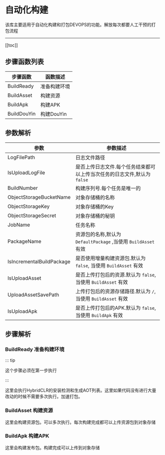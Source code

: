 # 自动化构建

该库主要适用于自动化构建和打包DEVOPS的功能。解放每次都要人工干预的打包流程

---

[[toc]]


## 步骤函数列表

| 步骤函数        | 函数描述     | 
|-------------|----------|
| BuildReady  | 准备构建环境   | 
| BuildAsset  | 构建资源     |  
| BuildApk    | 构建APK    | 
| BuildDouYin | 构建DouYin | 

## 参数解析

| 参数                        | 参数描述                                             |
|---------------------------|--------------------------------------------------|
| LogFilePath               | 日志文件路径                                           |
| IsUploadLogFile           | 是否上传日志文件.每个任务结束都可以上传当次任务的日志文件,默认为 `false`        |
| BuildNumber               | 构建序列号.每个任务是唯一的                                   |
| ObjectStorageBucketName   | 对象存储桶的名称                                         |
| ObjectStorageKey          | 对象存储桶的Key                                        |
| ObjectStorageSecret       | 对象存储桶的秘钥                                         |
| JobName                   | 任务名称                                             |
| PackageName               | 资源包的名称,默认为 `DefaultPackage` ,当使用 `BuildAsset` 有效 |
| IsIncrementalBuildPackage | 是否使用增量构建资源包.默认为 `false`, 当使用 `BuildAsset` 有效     |
| IsUploadAsset             | 是否上传打包后的资源.默认为 `false`, 当使用 `BuildAsset` 有效      |
| UploadAssetSavePath       | 上传打包后的资源存储路径.默认为 `/`,当使用 `BuildAsset` 有效         |
| IsUploadApk               | 是否上传打包后的APK.默认为 `false`, 当使用 `BuildApk` 有效       |

## 步骤解析

### BuildReady 准备构建环境

::: tip

这个步骤必须在第一步执行

:::

这里会执行HybridCLR的安装检测和生成AOT列表。这里如果代码没有进行大量改动的时候不需要多次执行。加速打包。

### BuildAsset 构建资源

这里会构建资源包。可以多次执行。每次构建完成都可以上传资源包到对象存储

### BuildApk 构建APK

这里会构建发布包。构建完成可以上传到对象存储

